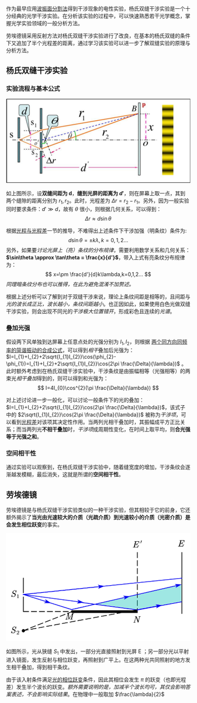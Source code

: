  作为最早应用[波振面分割法](相干光#波振面分割法)得到干涉现象的电性实验，杨氏双缝干涉实验是一个十分经典的光学干涉实验。在分析该实验的过程中，可以快速熟悉若干光学概念，掌握光学实验领域的一般分析方法。

劳埃德镜采用反射方法对杨氏双缝干涉实验进行了改良，在基本的杨氏双缝的条件下又追加了半个光程差的距离，通过学习该实验可以进一步了解双缝实验的原理与分析方法。

## 杨氏双缝干涉实验

### 实验流程与基本公式

![400](Resource/fea6f410d6895f022f292b7a8335a6c1.png)

如上图所示，设**双缝间距为 d**，**缝到光屏的距离为 $d'$**，则在屏幕上取一点，其到两个缝隙的距离分别为 $r_{1},r_{2}$。此时，光程差为 $\Delta r = r_{2}-r_{1}$。另外，因为一般实验同时要求条件：$d'\gg d$，故有 $\theta$ 很小，则根据几何关系，可以得到：
$$
\Delta r \approx d\sin\theta
$$

根据[光程与光程差](光程与光程差.md)一节的推导，不难得出上述条件下干涉加强（明条纹）条件为:
$$
d\sin\theta=\pm k \lambda,k=0,1,2\dots
$$
另外，如果要*讨论光屏上（亮）条纹的分布规律*，需要利用数学关系和几何关系：**$\sin\theta \approx \tan\theta = \frac{x}{d'}$**，带入上式有亮条纹分布规律为：
$$
x=\pm \frac{d'}{d}k\lambda,k=0,1,2...
$$
*同理暗条纹分布也可以推得，在此为避免混淆不加赘述。*

根据上述分析可以了解到对于双缝干涉来说，理论上条纹间距是相等的，且间距与*光的波长成正比，波长越小，条纹间距越小*。也正因如此，如果使用白色光做双缝干涉实验，则会出现不同光的*干涉极大位置错开*，形成彩色且连续的*光谱*。

### 叠加光强

假设两下风单独到达屏幕上任意点处的光强分别为 $I_{1},I_{2}$，则根据 [两个同方向同频率的简谐振动的合成公式](简谐振动的合成#两个同方向同频率的简谐振动的合成)，可以得到*相干*叠加后光强为：$I=I_{1}+I_{2}+2\sqrt{I_{1}I_{2}}\cos(\phi_{2}-\phi_{1})=I_{1}+I_{2}+2\sqrt{I_{1}I_{2}}\cos(2\pi \frac{\Delta}{\lambda})$ 。此时额外考虑到在杨氏双缝干涉实验中，干涉条纹是由振幅相等（光强相等）的两束光*相干叠加*得到的，则可以得到和光强为：
$$
I=4I_{0}\cos^{2}(\pi \frac{\Delta}{\lambda})
$$

对上述讨论进一步一般化，可以讨论一般条件下的光的叠加：$I=I_{1}+I_{2}+2\sqrt{I_{1}I_{2}}\cos(2\pi \frac{\Delta}{\lambda})$，该式子中的 $2\sqrt{I_{1}I_{2}}\cos(2\pi \frac{\Delta}{\lambda})$ 被称为*干涉项*，可以看到[光程差](光程与光程差.md)对该项其决定性作用。当两列光相干叠加时，其振幅成平方正比关系；而当两列光**不相干叠加**时，*干涉项*成周期性变化，在时间上取平均，则**合光强等于光强之和**。

### 空间相干性

通过实验可以观察到，在杨氏双缝干涉实验中，随着缝宽度的增加，干涉条纹会逐渐越发模糊，最后消失，这就是所谓的**空间相干性**。

## 劳埃德镜

劳埃德镜是与杨氏双缝干涉实验类似的一种干涉实验，但其相较于它的前身，它还额外揭示了**当光由光速较大的介质（光疏介质）到光速较小的介质（光密介质）是会发生相位跃变**的事实。

![400](Resource/524dc640f8417a4341b1f40249efbe2e.png)

如图所示，光从狭缝 $S_{1}$ 中发出，一部分光直接照射到光屏 E ；另一部分光以平射进入镜面，发生反射与相位跃变，再照射到广平上。在这两种光共同照射的地方发生相干叠加，得到相干条纹。

由于该入射条件满足[光的相位跃变](光的相位跃变)条件，因此其相位会发生 $\pi$ 的跃变（也即光程差）发生半个波长的跃变。*额外需要说明的是，加减半个波长均可，其仅会影响答案表述，不会影响实际结果*。在物理中一般取加 $\frac{\lambda}{2}$